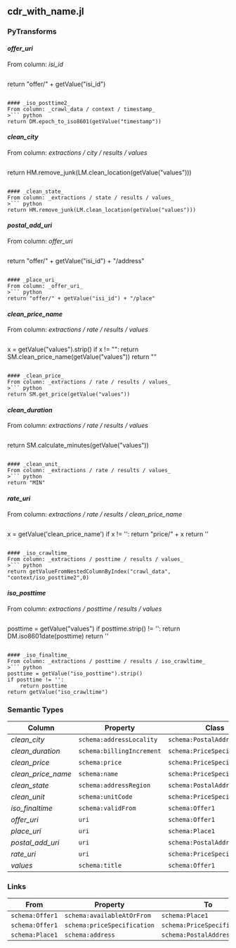 ## cdr_with_name.jl

### PyTransforms
#### _offer_uri_
From column: _isi_id_
>``` python
return "offer/" + getValue("isi_id")
```

#### _iso_posttime2_
From column: _crawl_data / context / timestamp_
>``` python
return DM.epoch_to_iso8601(getValue("timestamp"))
```

#### _clean_city_
From column: _extractions / city / results / values_
>``` python
return HM.remove_junk(LM.clean_location(getValue("values")))
```

#### _clean_state_
From column: _extractions / state / results / values_
>``` python
return HM.remove_junk(LM.clean_location(getValue("values")))
```

#### _postal_add_uri_
From column: _offer_uri_
>``` python
return "offer/" + getValue("isi_id") + "/address"
```

#### _place_uri_
From column: _offer_uri_
>``` python
return "offer/" + getValue("isi_id") + "/place"
```

#### _clean_price_name_
From column: _extractions / rate / results / values_
>``` python
x = getValue("values").strip()
if x != "":
  return SM.clean_price_name(getValue("values"))
return ""
```

#### _clean_price_
From column: _extractions / rate / results / values_
>``` python
return SM.get_price(getValue("values"))
```

#### _clean_duration_
From column: _extractions / rate / results / values_
>``` python
return SM.calculate_minutes(getValue("values"))
```

#### _clean_unit_
From column: _extractions / rate / results / values_
>``` python
return "MIN"
```

#### _rate_uri_
From column: _extractions / rate / results / clean_price_name_
>``` python
x = getValue('clean_price_name')
if x != '':
  return "price/" + x
return ''
```

#### _iso_crawltime_
From column: _extractions / posttime / results / values_
>``` python
return getValueFromNestedColumnByIndex("crawl_data", "context/iso_posttime2",0)
```

#### _iso_posttime_
From column: _extractions / posttime / results / values_
>``` python
posttime = getValue("values")
if posttime.strip() != '':
    return DM.iso8601date(posttime)
return ''
```

#### _iso_finaltime_
From column: _extractions / posttime / results / iso_crawltime_
>``` python
posttime = getValue("iso_posttime").strip()
if posttime != '':
    return posttime
return getValue("iso_crawltime")
```


### Semantic Types
| Column | Property | Class |
|  ----- | -------- | ----- |
| _clean_city_ | `schema:addressLocality` | `schema:PostalAddress1`|
| _clean_duration_ | `schema:billingIncrement` | `schema:PriceSpecification1`|
| _clean_price_ | `schema:price` | `schema:PriceSpecification1`|
| _clean_price_name_ | `schema:name` | `schema:PriceSpecification1`|
| _clean_state_ | `schema:addressRegion` | `schema:PostalAddress1`|
| _clean_unit_ | `schema:unitCode` | `schema:PriceSpecification1`|
| _iso_finaltime_ | `schema:validFrom` | `schema:Offer1`|
| _offer_uri_ | `uri` | `schema:Offer1`|
| _place_uri_ | `uri` | `schema:Place1`|
| _postal_add_uri_ | `uri` | `schema:PostalAddress1`|
| _rate_uri_ | `uri` | `schema:PriceSpecification1`|
| _values_ | `schema:title` | `schema:Offer1`|


### Links
| From | Property | To |
|  --- | -------- | ---|
| `schema:Offer1` | `schema:availableAtOrFrom` | `schema:Place1`|
| `schema:Offer1` | `schema:priceSpecification` | `schema:PriceSpecification1`|
| `schema:Place1` | `schema:address` | `schema:PostalAddress1`|
